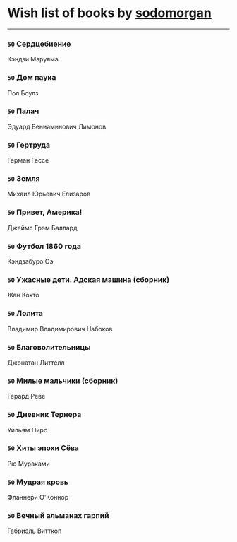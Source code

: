 # Wish list of books by [sodomorgan](https://plus.google.com/u/0/101526240567453573875/)
---

### `50` Сердцебиение
Кэндзи Маруяма

### `50` Дом паука
Пол Боулз

### `50` Палач
Эдуард Вениаминович Лимонов

### `50` Гертруда
Герман Гессе

### `50` Земля
Михаил Юрьевич Елизаров

### `50` Привет, Америка!
Джеймс Грэм Баллард

### `50` Футбол 1860 года
Кэндзабуро Оэ

### `50` Ужасные дети. Адская машина (сборник)
Жан Кокто

### `50` Лолита
Владимир Владимирович Набоков

### `50` Благоволительницы
Джонатан Литтелл

### `50` Милые мальчики (сборник)
Герард Реве

### `50` Дневник Тернера
Уильям Пирс

### `50` Хиты эпохи Сёва
Рю Мураками

### `50` Мудрая кровь
Фланнери О'Коннор

### `50` Вечный альманах гарпий
Габриэль Витткоп


